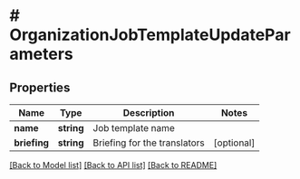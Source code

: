 # # OrganizationJobTemplateUpdateParameters

## Properties

Name | Type | Description | Notes
------------ | ------------- | ------------- | -------------
**name** | **string** | Job template name | 
**briefing** | **string** | Briefing for the translators | [optional] 

[[Back to Model list]](../../README.md#documentation-for-models) [[Back to API list]](../../README.md#documentation-for-api-endpoints) [[Back to README]](../../README.md)


